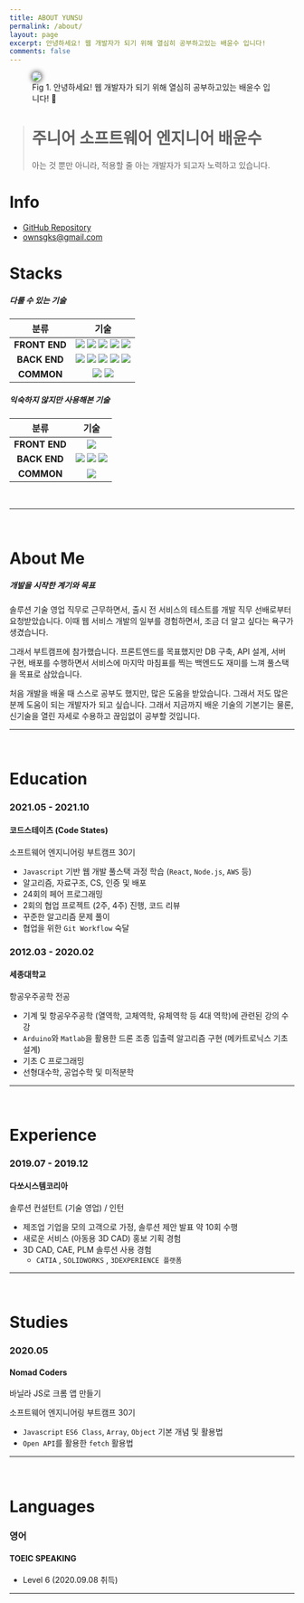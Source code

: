 ```yaml
---
title: ABOUT YUNSU
permalink: /about/
layout: page
excerpt: 안녕하세요! 웹 개발자가 되기 위해 열심히 공부하고있는 배윤수 입니다!
comments: false
---
```


<figure>
<img src="./avatar.jpg" alg="yunsu bae" style="border-radius: 30px ;box-shadow:0px 0px 10px #000">

<figcaption>Fig 1. 안녕하세요! 웹 개발자가 되기 위해 열심히 공부하고있는 배윤수 입니다! 👋</figcaption>
</figure>

> # 주니어 소프트웨어 엔지니어 배윤수
>
> 아는 것 뿐만 아니라, 적용할 줄 아는 개발자가 되고자 노력하고 있습니다.

# Info

- <i class="fab fa-github"></i> <a href="https://github.com/mniYUNSU" target="_blank" rel="noopener">GitHub Repository</a>
- <i class="fas fa-envelope" ></i> <a href="/contact" rel="noopener">ownsgks@gmail.com</a>

# Stacks

##### 다룰 수 있는 기술

|     분류      |                                                                                                                                                                                                                                                                              기술                                                                                                                                                                                                                                                                              |
| :-----------: | :------------------------------------------------------------------------------------------------------------------------------------------------------------------------------------------------------------------------------------------------------------------------------------------------------------------------------------------------------------------------------------------------------------------------------------------------------------------------------------------------------------------------------------------------------------: |
| **FRONT END** |       <img src="https://img.shields.io/badge/Javascript-F36D00?style=flat-square&logo=JavaScript&logoColor=white"/> <img src="https://img.shields.io/badge/React-0088CC?style=flat-square&logo=react&logoColor=white"/> <img src="https://img.shields.io/badge/HTML-E34F26?style=flat-square&logo=html5&logoColor=white"/> <img src="https://img.shields.io/badge/CSS-1572B6?style=flat-square&logo=css3&logoColor=white"/> <img src="https://img.shields.io/badge/Styled Components-DB7093?style=flat-square&logo=styled-components&logoColor=white"/>        |
| **BACK END**  | <img src="https://img.shields.io/badge/Node.js-339933?style=flat-square&logo=node.js&logoColor=white"/> <img src="https://img.shields.io/badge/Express.js-000000?style=flat-square&logo=express&logoColor=white"/> <img src="https://img.shields.io/badge/Sequelize-52B0E7?style=flat-square&logo=Sequelize&logoColor=white"/> <img src="https://img.shields.io/badge/MySQL-4479A1?style=flat-square&logo=mysql&logoColor=white"/> <img src="https://img.shields.io/badge/AWS%20(S3,%20EC2,%20RDS)-232F3E?style=flat-square&logo=Amazon AWS&logoColor=white"/> |
|  **COMMON**   |                                                                                                                                                                             <img src="https://img.shields.io/badge/Git-F05032?style=flat-square&logo=Git&logoColor=white"/> <img src="https://img.shields.io/badge/GitHub-181717?style=flat-square&logo=GitHub&logoColor=white"/>                                                                                                                                                                              |

##### 익숙하지 않지만 사용해본 기술

|     분류      |                                                                                                                                                                             기술                                                                                                                                                                             |
| :-----------: | :----------------------------------------------------------------------------------------------------------------------------------------------------------------------------------------------------------------------------------------------------------------------------------------------------------------------------------------------------------: |
| **FRONT END** |                                                                                                                             <img src="https://img.shields.io/badge/Redux-764ABC?style=flat-square&logo=Redux&logoColor=white"/>                                                                                                                              |
| **BACK END**  | <img src="https://img.shields.io/badge/AWS%20(ELB),%20CloudFront,%20Route53)-232F3E?style=flat-square&logo=Amazon AWS&logoColor=white"/> <img src="https://img.shields.io/badge/JWT-000000?style=flat-square&logo=json web tokens&logoColor=white"/> <img src="https://img.shields.io/badge/MongoDB-47A248?style=flat-square&logo=MongoDB&logoColor=white"/> |
|  **COMMON**   |                                                                                                                             <img src="https://img.shields.io/badge/Figma-F24E1E?style=flat-square&logo=Figma&logoColor=white"/>                                                                                                                              |

<br>

---

<br>

# About Me

##### 개발을 시작한 계기와 목표

솔루션 기술 영업 직무로 근무하면서, 출시 전 서비스의 테스트를 개발 직무 선배로부터 요청받았습니다. 이때 웹 서비스 개발의 일부를 경험하면서, 조금 더 알고 싶다는 욕구가 생겼습니다.

그래서 부트캠프에 참가했습니다. 프론트엔드를 목표했지만 DB 구축, API 설계, 서버 구현, 배포를 수행하면서 서비스에 마지막 마침표를 찍는 백엔드도 재미를 느껴 풀스택을 목표로 삼았습니다.

처음 개발을 배울 때 스스로 공부도 했지만, 많은 도움을 받았습니다. 그래서 저도 많은 분께 도움이 되는 개발자가 되고 싶습니다. 그래서 지금까지 배운 기술의 기본기는 물론, 신기술을 열린 자세로 수용하고 끊임없이 공부할 것입니다.

---

<br>

# Education

### 2021.05 - 2021.10

#### 코드스테이츠 (Code States)

소프트웨어 엔지니어링 부트캠프 30기

- `Javascript` 기반 웹 개발 풀스택 과정 학습 (`React`, `Node.js`, `AWS` 등)
- 알고리즘, 자료구조, CS, 인증 및 배포
- 24회의 페어 프로그래밍
- 2회의 협업 프로젝트 (2주, 4주) 진행, 코드 리뷰
- 꾸준한 알고리즘 문제 풀이
- 협업을 위한 `Git Workflow` 숙달

### 2012.03 - 2020.02

#### 세종대학교

항공우주공학 전공

- 기계 및 항공우주공학 (열역학, 고체역학, 유체역학 등 4대 역학)에 관련된 강의 수강
- `Arduino`와 `Matlab`을 활용한 드론 조종 입출력 알고리즘 구현 (메카트로닉스 기초설계)
- 기초 C 프로그래밍
- 선형대수학, 공업수학 및 미적분학

---

<br>

# Experience

### 2019.07 - 2019.12

#### 다쏘시스템코리아

솔루션 컨설턴트 (기술 영업) / 인턴

- 제조업 기업을 모의 고객으로 가정, 솔루션 제안 발표 약 10회 수행
- 새로운 서비스 (아동용 3D CAD) 홍보 기획 경험
- 3D CAD, CAE, PLM 솔루션 사용 경험
  - `CATIA` , `SOLIDWORKS` , `3DEXPERIENCE 플랫폼`

---

<br>

# Studies

### 2020.05

#### Nomad Coders

바닐라 JS로 크롬 앱 만들기

소프트웨어 엔지니어링 부트캠프 30기

- `Javascript` `ES6 Class`, `Array`, `Object` 기본 개념 및 활용법
- `Open API`를 활용한 `fetch` 활용법

---

<br>

# Languages

### 영어

#### TOEIC SPEAKING

- Level 6 (2020.09.08 취득)

---

<br>
